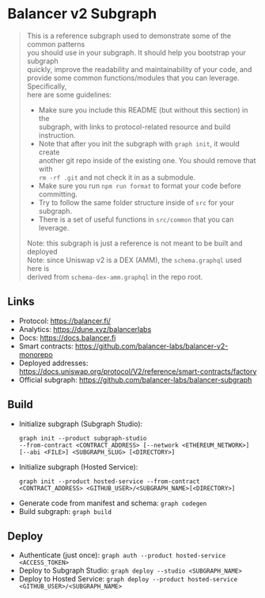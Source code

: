 # Balancer v2 Subgraph

> This is a reference subgraph used to demonstrate some of the common patterns  
> you should use in your subgraph. It should help you bootstrap your subgraph  
> quickly, improve the readability and maintainability of your code, and  
> provide some common functions/modules that you can leverage. Specifically,  
> here are some guidelines:
>
> - Make sure you include this README (but without this section) in the  
>   subgraph, with links to protocol-related resource and build instruction.
> - Note that after you init the subgraph with `graph init`, it would create  
>   another git repo inside of the existing one. You should remove that with  
>   `rm -rf .git` and not check it in as a submodule.
> - Make sure you run `npm run format` to format your code before committing.
> - Try to follow the same folder structure inside of `src` for your subgraph.
> - There is a set of useful functions in `src/common` that you can leverage.
>  
> Note: this subgraph is just a reference is not meant to be built and deployed  
> Note: since Uniswap v2 is a DEX (AMM), the `schema.graphql` used here is  
> derived from `schema-dex-amm.graphql` in the repo root.

## Links

- Protocol: https://balancer.fi/
- Analytics: https://dune.xyz/balancerlabs
- Docs: https://docs.balancer.fi
- Smart contracts: https://github.com/balancer-labs/balancer-v2-monorepo
- Deployed addresses: https://docs.uniswap.org/protocol/V2/reference/smart-contracts/factory
- Official subgraph: https://github.com/balancer-labs/balancer-subgraph

## Build

- Initialize subgraph (Subgraph Studio):
  ```
  graph init --product subgraph-studio
  --from-contract <CONTRACT_ADDRESS> [--network <ETHEREUM_NETWORK>] [--abi <FILE>] <SUBGRAPH_SLUG> [<DIRECTORY>]
  ```
- Initialize subgraph (Hosted Service):
  ```
  graph init --product hosted-service --from-contract <CONTRACT_ADDRESS> <GITHUB_USER>/<SUBGRAPH_NAME>[<DIRECTORY>]
  ```
- Generate code from manifest and schema: `graph codegen`
- Build subgraph: `graph build`

## Deploy

- Authenticate (just once): `graph auth --product hosted-service <ACCESS_TOKEN>`
- Deploy to Subgraph Studio: `graph deploy --studio <SUBGRAPH_NAME>`
- Deploy to Hosted Service: `graph deploy --product hosted-service <GITHUB_USER>/<SUBGRAPH_NAME>`
